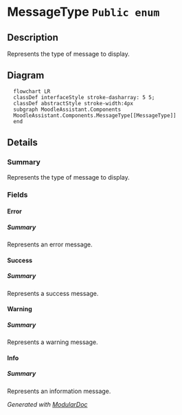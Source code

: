 # MessageType `Public enum`

## Description
Represents the type of message to display.

## Diagram
```mermaid
  flowchart LR
  classDef interfaceStyle stroke-dasharray: 5 5;
  classDef abstractStyle stroke-width:4px
  subgraph MoodleAssistant.Components
  MoodleAssistant.Components.MessageType[[MessageType]]
  end
```

## Details
### Summary
Represents the type of message to display.

### Fields
#### Error
##### Summary
Represents an error message.

#### Success
##### Summary
Represents a success message.

#### Warning
##### Summary
Represents a warning message.

#### Info
##### Summary
Represents an information message.

*Generated with* [*ModularDoc*](https://github.com/hailstorm75/ModularDoc)
